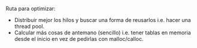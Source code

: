 Ruta para optimizar:
- Distribuir mejor los hilos y buscar una forma de reusarlos i.e. hacer una thread pool.
- Calcular más cosas de antemano (sencillo) i.e. tener tablas en memoria desde el inicio en vez de pedirlas con malloc/calloc.
